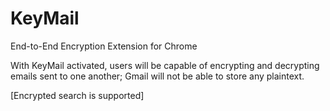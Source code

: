 # KeyMail
End-to-End Encryption Extension for Chrome

With KeyMail activated, users will be capable of encrypting and decrypting emails sent to one another; Gmail will not be able to store any plaintext.

[Encrypted search is supported]
